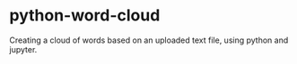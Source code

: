# python-word-cloud
Creating a cloud of words based on an uploaded text file, using python and jupyter.
